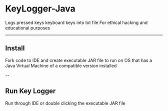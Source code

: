 # KeyLogger-Java

Logs pressed keys keyboard keys into txt file 
For ethical hacking and educational purposes

---

## Install 
Fork code to IDE and create executable JAR file to run on OS that has a Java Virtual Machine of a compatible version installed

--

## Run Key Logger
Run through IDE or double clicking the executable JAR file
